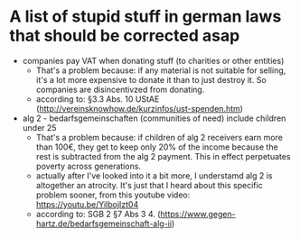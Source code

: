 # A list of stupid stuff in german laws that should be corrected asap
- companies pay VAT when donating stuff (to charities or other entities)
    - That's a problem because: if any material is not suitable for selling, it's a lot more expensive to donate it than to just destroy it. So companies are disincentivzed from donating.
    - according to: §3.3 Abs. 10 UStAE (http://vereinsknowhow.de/kurzinfos/ust-spenden.htm)
- alg 2 - bedarfsgemeinschaften (communities of need) include children under 25
    - That's a problem because: if children of alg 2 receivers earn more than 100€, they get to keep only 20% of the income because the rest is subtracted from the alg 2 payment. This in effect perpetuates poverty across generations.
    - actually after I've looked into it a bit more, I understamd alg 2 is altogether an atrocity. It's just that I heard about this specific problem sooner, from this youtube video: <https://youtu.be/YilbojIzt04>
    - according to: SGB 2 §7 Abs 3 4. (https://www.gegen-hartz.de/bedarfsgemeinschaft-alg-ii)




